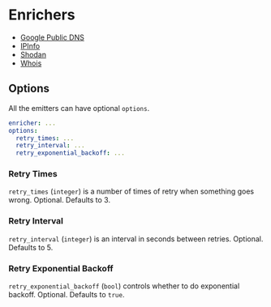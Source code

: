 # Enrichers

- [Google Public DNS](google_public_dns.md)
- [IPInfo](ipinfo.md)
- [Shodan](shodan.md)
- [Whois](whois.md)

## Options

All the emitters can have optional `options`.

```yaml
enricher: ...
options:
  retry_times: ...
  retry_interval: ...
  retry_exponential_backoff: ...
```

### Retry Times

`retry_times` (`integer`) is a number of times of retry when something goes wrong. Optional. Defaults to 3.

### Retry Interval

`retry_interval` (`integer`) is an interval in seconds between retries. Optional. Defaults to 5.

### Retry Exponential Backoff

`retry_exponential_backoff` (`bool`) controls whether to do exponential backoff. Optional. Defaults to `true`.
